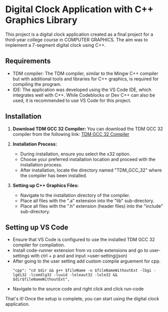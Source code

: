 # Digital Clock Application with C++ Graphics Library

This project is a digital clock application created as a final project for a third-year college course in COMPUTER GRAPHICS. The aim was to implement a 7-segment digital clock using C++.

## Requirements

- TDM compiler: The TDM compiler, similar to the Mingw C++ compiler but with additional tools and libraries for C++ graphics, is required for compiling the program.
- IDE: The application was developed using the VS Code IDE, which integrates well with C++. While Codeblocks or Dev C++ can also be used, it is recommended to use VS Code for this project.

## Installation

1. **Download TDM GCC 32 Compiler:**
   You can download the TDM GCC 32 compiler from the following link:
   [TDM GCC 32 Compiler](https://sourceforge.net/projects/tdm-gcc)

2. **Installation Process:**
   - During installation, ensure you select the x32 option.
   - Choose your preferred installation location and proceed with the installation process.
   - After installation, locate the directory named "TDM_GCC_32" where the compiler has been installed.

3. **Setting up C++ Graphics Files:**
   - Navigate to the installation directory of the compiler.
   - Place all files with the ".a" extension into the "lib" sub-directory.
   - Place all files with the ".h" extension (header files) into the "include" sub-directory.

## Setting up VS Code

- Ensure that VS Code is configured to use the installed TDM GCC 32 compiler for compilation.
- Install code-runner extension from vs code extensions and go to user-settings with ctrl + p and and input >user-setting(json)
- After going to the user setting add custom compile arguement for cpp.
	```shell
	"cpp": "cd $dir && g++ $fileName -o $fileNameWithoutExt -lbgi -lgdi32 -lcomdlg32 -luuid -loleaut32 -lole32 && $dir$fileNameWithoutExt",
	```
- Navigate to the source code and right click and click run-code


That's it! Once the setup is complete, you can start using the digital clock application.
